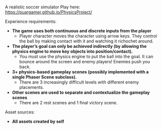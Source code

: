 A realistic soccer simulator
Play here: https://puargamer.github.io/PhysicsProject/

Experience requirements:
- **The game uses both continuous and discrete inputs from the player**
    - Player character moves the character using arrow keys. They control the ball by making contact with it and watching it richochet around. 
- **The player’s goal can only be achieved indirectly (by allowing the physics engine to move key objects into position/contact).**
    - You must use the physics engine to put the ball into the goal. It can bounce around the screen and enemy players! Enemies push you back. 
- **3+ physics-based gameplay scenes (possibly implemented with a single Phaser Scene subclass).**
    - There are 3 increasingly difficult levels with different enemy placements. 
- **Other scenes are used to separate and contextualize the gameplay scenes**
    - There are 2 rest scenes and 1 final victory scene. 


Asset sources:
- **All assets created by self**
